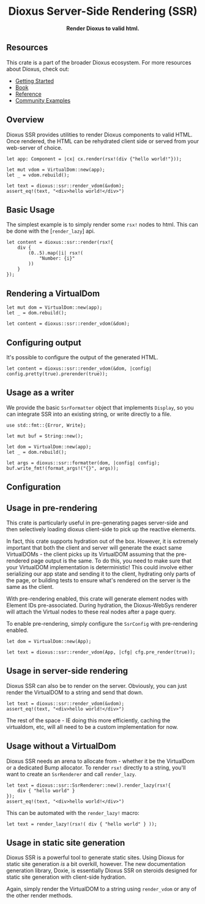 <div align="center">
  <h1>Dioxus Server-Side Rendering (SSR)</h1>
  <p>
    <strong>Render Dioxus to valid html.</strong>
  </p>
</div>

## Resources
This crate is a part of the broader Dioxus ecosystem. For more resources about Dioxus, check out:

- [Getting Started](https://dioxuslabs.com/getting-started)
- [Book](https://dioxuslabs.com/book)
- [Reference](https://dioxuslabs.com/reference)
- [Community Examples](https://github.com/DioxusLabs/community-examples)

## Overview

Dioxus SSR provides utilities to render Dioxus components to valid HTML. Once rendered, the HTML can be rehydrated client side or served from your web-server of choice.

```rust, ignore
let app: Component = |cx| cx.render(rsx!(div {"hello world!"}));

let mut vdom = VirtualDom::new(app);
let _ = vdom.rebuild();

let text = dioxus::ssr::render_vdom(&vdom);
assert_eq!(text, "<div>hello world!</div>")
```


## Basic Usage

The simplest example is to simply render some `rsx!` nodes to html. This can be done with the [`render_lazy`] api.

```rust, ignore
let content = dioxus::ssr::render(rsx!{
    div {
        (0..5).map(|i| rsx!(
            "Number: {i}"
        ))
    }
});
```

## Rendering a VirtualDom

```rust, ignore
let mut dom = VirtualDom::new(app);
let _ = dom.rebuild();

let content = dioxus::ssr::render_vdom(&dom);
```

## Configuring output
It's possible to configure the output of the generated HTML. 

```rust, ignore
let content = dioxus::ssr::render_vdom(&dom, |config| config.pretty(true).prerender(true));
```

## Usage as a writer

We provide the basic `SsrFormatter` object that implements `Display`, so you can integrate SSR into an existing string, or write directly to a file.

```rust, ignore
use std::fmt::{Error, Write};

let mut buf = String::new();

let dom = VirtualDom::new(app);
let _ = dom.rebuild();

let args = dioxus::ssr::formatter(dom, |config| config);
buf.write_fmt!(format_args!("{}", args));
```

## Configuration







## Usage in pre-rendering 

This crate is particularly useful in pre-generating pages server-side and then selectively loading dioxus client-side to pick up the reactive elements.

In fact, this crate supports hydration out of the box. However, it is extremely important that both the client and server will generate the exact same VirtualDOMs - the client picks up its VirtualDOM assuming that the pre-rendered page output is the same. To do this, you need to make sure that your VirtualDOM implementation is deterministic! This could involve either serializing our app state and sending it to the client, hydrating only parts of the page, or building tests to ensure what's rendered on the server is the same as the client.

With pre-rendering enabled, this crate will generate element nodes with Element IDs pre-associated. During hydration, the Dioxus-WebSys renderer will attach the Virtual nodes to these real nodes after a page query.

To enable pre-rendering, simply configure the `SsrConfig` with pre-rendering enabled.

```rust, ignore
let dom = VirtualDom::new(App);

let text = dioxus::ssr::render_vdom(App, |cfg| cfg.pre_render(true));
```

## Usage in server-side rendering

Dioxus SSR can also be to render on the server. Obviously, you can just render the VirtualDOM to a string and send that down.

```rust, ignore
let text = dioxus::ssr::render_vdom(&vdom);
assert_eq!(text, "<div>hello world!</div>")
```

The rest of the space - IE doing this more efficiently, caching the virtualdom, etc, will all need to be a custom implementation for now.

## Usage without a VirtualDom

Dioxus SSR needs an arena to allocate from - whether it be the VirtualDom or a dedicated Bump allocator. To render `rsx!` directly to a string, you'll want to create an `SsrRenderer` and call `render_lazy`.

```rust, ignore
let text = dioxus::ssr::SsrRenderer::new().render_lazy(rsx!{
    div { "hello world" }
});
assert_eq!(text, "<div>hello world!</div>")
```

This can be automated with the `render_lazy!` macro:

```rust, ignore
let text = render_lazy!(rsx!( div { "hello world" } ));
```

## Usage in static site generation

Dioxus SSR is a powerful tool to generate static sites. Using Dioxus for static site generation _is_ a bit overkill, however. The new documentation generation library, Doxie, is essentially Dioxus SSR on steroids designed for static site generation with client-side hydration.


Again, simply render the VirtualDOM to a string using `render_vdom` or any of the other render methods.
